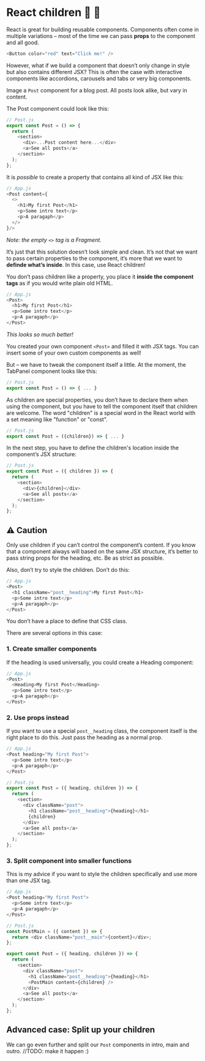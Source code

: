 # React children 👶 💬

React is great for building reusable components. Components often come in multiple variations – most of the time we can pass **props** to the component and all good.
```js
<Button color="red" text="Click me!" />
```

However, what if we build a component that doesn’t only change in style but also contains different JSX? This is often the case with interactive components like accordions, carousels and tabs or very big components.

Image a `Post` component for a blog post. All posts look alike, but vary in content.

The Post component could look like this:

```js
// Post.js
export const Post = () => {
  return (
    <section>
      <div>...Post content here...</div>
      <a>See all posts</a>
    </section>
  );
};
```

It is *possible* to create a property that contains all kind of JSX like this:
```js
// App.js
<Post content={
  <>
    <h1>My first Post</h1>
    <p>Some intro text</p>
    <p>A paragaph</p>
  </>
}/>
```
*Note: the empty `<>` tag is a Fragment.*

It’s just that this solution doesn’t look simple and clean. It’s not that we want to pass certain properties to the component, it’s more that we want to **definde what’s inside**.  In this case, use React children!

You don’t pass children like a property, you place it **inside the component tags** as if you would write plain old HTML.

```js
// App.js
<Post>
  <h1>My first Post</h1>
  <p>Some intro text</p>
  <p>A paragaph</p>
</Post>
```
*This looks so much better!*

You created your own component `<Post>` and filled it with JSX tags. You can insert some of your own custom components as well!

But – we have to tweak the component itself a little. At the moment, the TabPanel component looks like this:
```js
// Post.js
export const Post = () => { ... }
```

As children are special properties, you don’t have to declare them when using the component, but you have to tell the component itself that children are welcome. The word "children" is a special word in the React world with a set meaning like "function" or "const".

```js
// Post.js
export const Post = ({children}) => { ... } 
```

In the next step, you have to define the children's location inside the component’s JSX structure:

```js
// Post.js
export const Post = ({ children }) => {
  return (
    <section>
      <div>{children}</div>
      <a>See all posts</a>
    </section>
  );
};
```

## ⚠️ Caution
Only use children if you can’t control the component’s content. If you know that a component always will based on the same JSX structure, it’s better to pass string props for the heading, etc. Be as strict as possible.

Also, don’t try to style the children. Don’t do this:
```js
// App.js
<Post>
  <h1 className="post__heading">My first Post</h1>
  <p>Some intro text</p>
  <p>A paragaph</p>
</Post>
```
You don’t have a place to define that CSS class.

There are several options in this case:

### 1. Create smaller components

If the heading is used universally, you could create a Heading component:

```js
// App.js
<Post>
  <Heading>My first Post</Heading>
  <p>Some intro text</p>
  <p>A paragaph</p>
</Post>
```

### 2. Use props instead

If you want to use a special `post__heading` class, the component itself is the right place to do this. Just pass the heading as a normal prop.
```js
// App.js
<Post heading="My first Post">
  <p>Some intro text</p>
  <p>A paragaph</p>
</Post>
```

```js
// Post.js
export const Post = ({ heading, children }) => {
  return (
    <section>
      <div className="post">
        <h1 className="post__heading">{heading}</h1>
        {children}
      </div>
      <a>See all posts</a>
    </section>
  );
};
```

### 3. Split component into smaller functions

This is my advice if you want to style the children specifically and use more than one JSX tag.
```js
// App.js
<Post heading="My first Post">
  <p>Some intro text</p>
  <p>A paragaph</p>
</Post>
```

```js
// Post.js
const PostMain = ({ content }) => {
  return <div className="post__main">{content}</div>;
};

export const Post = ({ heading, children }) => {
  return (
    <section>
      <div className="post">
        <h1 className="post__heading">{heading}</h1>
        <PostMain content={children} />
      </div>
      <a>See all posts</a>
    </section>
  );
};
```

## Advanced case: Split up your children

We can go even further and split our `Post` components in intro, main and outro.
//TODO: make it happen :)
